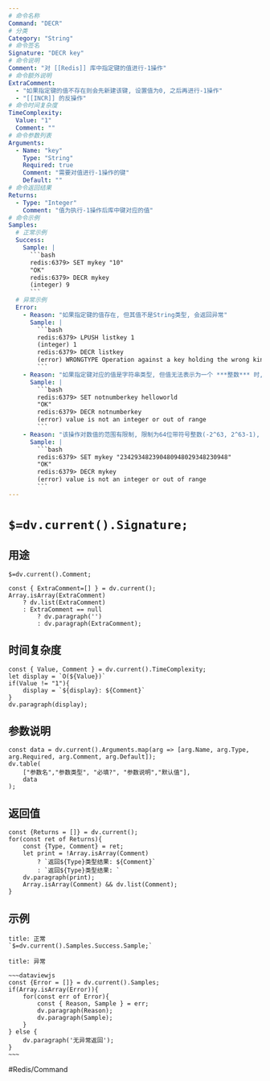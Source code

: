 ```yaml
---
# 命令名称
Command: "DECR"
# 分类
Category: "String"
# 命令签名
Signature: "DECR key"
# 命令说明
Comment: "对 [[Redis]] 库中指定键的值进行-1操作"
# 命令额外说明
ExtraComment:
  - "如果指定键的值不存在则会先新建该键, 设置值为0, 之后再进行-1操作"
  - "[[INCR]] 的反操作"
# 命令时间复杂度
TimeComplexity:
  Value: "1"
  Comment: ""
# 命令参数列表
Arguments:
  - Name: "key"
    Type: "String"
    Required: true
    Comment: "需要对值进行-1操作的键"
    Default: ""
# 命令返回结果
Returns:
  - Type: "Integer"
    Comment: "值为执行-1操作后库中键对应的值"
# 命令示例
Samples:
  # 正常示例
  Success:
    Sample: |
      ```bash
      redis:6379> SET mykey "10"
      "OK"
      redis:6379> DECR mykey
      (integer) 9
      ```
  # 异常示例
  Error:
    - Reason: "如果指定键的值存在, 但其值不是String类型, 会返回异常"
      Sample: |
        ```bash
        redis:6379> LPUSH listkey 1
        (integer) 1
        redis:6379> DECR listkey
        (error) WRONGTYPE Operation against a key holding the wrong kind of value
        ``` 
    - Reason: "如果指定键对应的值是字符串类型, 但值无法表示为一个 ***整数*** 时, 会返回异常"
      Sample: |
        ```bash
        redis:6379> SET notnumberkey helloworld
        "OK"
        redis:6379> DECR notnumberkey
        (error) value is not an integer or out of range
        ``` 
    - Reason: "该操作对数值的范围有限制, 限制为64位带符号整数(-2^63, 2^63-1), 当被操作的值超出此范围时, 会返回异常"
      Sample: |
        ```bash
        redis:6379> SET mykey "234293482390480948029348230948"
        "OK"
        redis:6379> DECR mykey
        (error) value is not an integer or out of range
        ``` 
---
```


# `$=dv.current().Signature;`

## 用途
`$=dv.current().Comment;`

```dataviewjs
const { ExtraComment=[] } = dv.current();
Array.isArray(ExtraComment) 
	? dv.list(ExtraComment) 
	: ExtraComment == null 
		? dv.paragraph('') 
		: dv.paragraph(ExtraComment);
```

## 时间复杂度
```dataviewjs
const { Value, Comment } = dv.current().TimeComplexity;
let display = `O(${Value})`
if(Value != "1"){
	display = `${display}: ${Comment}`
}
dv.paragraph(display);
```

## 参数说明
```dataviewjs
const data = dv.current().Arguments.map(arg => [arg.Name, arg.Type, arg.Required, arg.Comment, arg.Default]);
dv.table(
	["参数名","参数类型", "必填?", "参数说明","默认值"],
	data
);
```

## 返回值
```dataviewjs
const {Returns = []} = dv.current();
for(const ret of Returns){
	const {Type, Comment} = ret;
	let print = !Array.isArray(Comment) 
		? `返回${Type}类型结果: ${Comment}`
		: `返回${Type}类型结果: `
	dv.paragraph(print);
	Array.isArray(Comment) && dv.list(Comment);
}
```

## 示例
```ad-success
title: 正常
`$=dv.current().Samples.Success.Sample;`
```

```ad-danger
title: 异常

~~~dataviewjs
const {Error = []} = dv.current().Samples;
if(Array.isArray(Error)){
	for(const err of Error){
		const { Reason, Sample } = err;
		dv.paragraph(Reason);
		dv.paragraph(Sample);
	}
} else {
	dv.paragraph('无异常返回');
}
~~~

```

#Redis/Command  